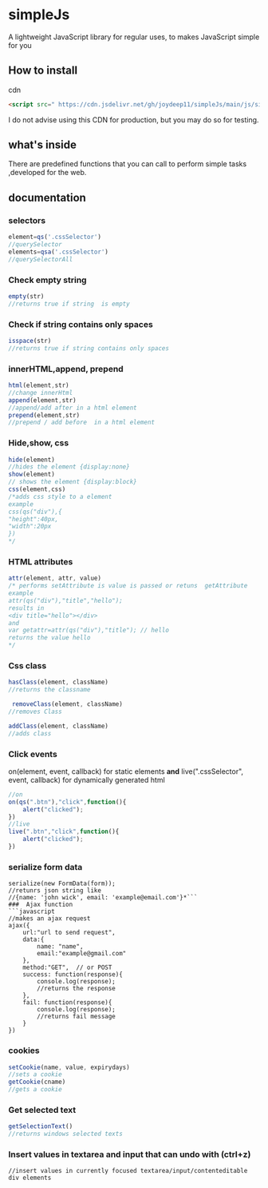 # simpleJs
A lightweight JavaScript library for regular uses, to makes JavaScript simple for you

## How to install
cdn
```html
<script src=" https://cdn.jsdelivr.net/gh/joydeep11/simpleJs/main/js/simple.js"></script>
```
I do not advise using this CDN for production, but you may do so for testing.
## what's inside
There are predefined functions that you can call to perform simple tasks  ,developed for the web.
## documentation
### selectors
```javascript
element=qs('.cssSelector')
//querySelector
elements=qsa('.cssSelector')
//querySelectorAll
```
### Check empty string
```javascript
empty(str)
//returns true if string  is empty
```
### Check if string contains only spaces
```javascript
isspace(str)
//returns true if string contains only spaces
```
### innerHTML,append, prepend
```javascript
html(element,str)
//change innerHtml 
append(element,str)
//append/add after in a html element
prepend(element,str)
//prepend / add before  in a html element
```
### Hide,show, css
```javascript
hide(element)
//hides the element {display:none}
show(element)
// shows the element {display:block}
css(element,css)
/*adds css style to a element
example
css(qs("div"),{
"height":40px,
"width":20px
})
*/
```
### HTML attributes
```javascript
attr(element, attr, value)
/* performs setAttribute is value is passed or retuns  getAttribute
example
attr(qs("div"),"title","hello");
results in
<div title="hello"></div>
and
var getattr=attr(qs("div"),"title"); // hello
returns the value hello
*/
```
###  Css class
```javascript
hasClass(element, className)
//returns the classname

 removeClass(element, className)
//removes Class

addClass(element, className)
//adds class
```
### Click events
 on(element, event, callback)
 for static elements
 **and**
 live(".cssSelector", event, callback)
 for dynamically generated html
```javascript
//on
on(qs(".btn"),"click",function(){
	alert("clicked");
})
//live
live(".btn","click",function(){
	alert("clicked");
})
```
### serialize form data
```
serialize(new FormData(form));
//retunrs json string like 
//{name: 'john wick', email: 'example@email.com'}*```
###  Ajax function
```javascript
//makes an ajax request
ajax({
	url:"url to send request",
	data:{
		name: "name",
		email:"example@gmail.com"
	},
	method:"GET",  // or POST
	success: function(response){
		console.log(response);
		//returns the response
	},
	fail: function(response){
		console.log(response);
		//returns fail message
	}
})
```
### cookies
```javascript
setCookie(name, value, expirydays)
//sets a cookie
getCookie(cname)
//gets a cookie
```
### Get selected text
```javascript
getSelectionText()
//returns windows selected texts
```
### Insert values in textarea and input that can undo with (ctrl+z)
```insertText(txt)
//insert values in currently focused textarea/input/contenteditable div elements
```
